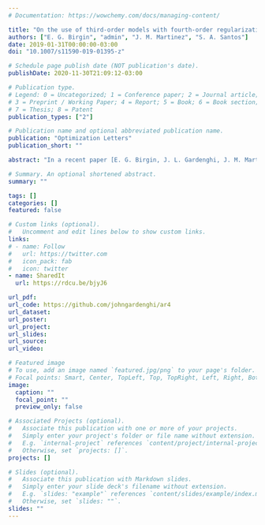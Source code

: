 ```yaml
---
# Documentation: https://wowchemy.com/docs/managing-content/

title: "On the use of third-order models with fourth-order regularization for unconstrained optimization"
authors: ["E. G. Birgin", "admin", "J. M. Martinez", "S. A. Santos"]
date: 2019-01-31T00:00:00-03:00
doi: "10.1007/s11590-019-01395-z"

# Schedule page publish date (NOT publication's date).
publishDate: 2020-11-30T21:09:12-03:00

# Publication type.
# Legend: 0 = Uncategorized; 1 = Conference paper; 2 = Journal article;
# 3 = Preprint / Working Paper; 4 = Report; 5 = Book; 6 = Book section;
# 7 = Thesis; 8 = Patent
publication_types: ["2"]

# Publication name and optional abbreviated publication name.
publication: "Optimization Letters"
publication_short: ""

abstract: "In a recent paper [E. G. Birgin, J. L. Gardenghi, J. M. Martínez, S. A. Santos, and Ph. L. Toint, Worst-case evaluation complexity for unconstrained nonlinear optimization using high-order regularized models, _Mathematical Programming_ 163(1), 359--368, 2017], it was shown that, for the smooth unconstrained optimization problem, worst-case evaluation complexity $O(\\epsilon^{-(p+1)/p})$ may be obtained by means of algorithms that employ sequential approximate minimizations of $p$-th order Taylor models plus $(p+1)$-th order regularization terms. The aforementioned result, which assumes Lipschitz continuity of the $p$-th partial derivatives, generalizes the case $p=2$, known since 2006, which has already motivated efficient implementations. The present paper addresses the issue of defining a reliable algorithm for the case $p=3$. With that purpose, we propose a specific algorithm and we show numerical experiments."

# Summary. An optional shortened abstract.
summary: ""

tags: []
categories: []
featured: false

# Custom links (optional).
#   Uncomment and edit lines below to show custom links.
links:
# - name: Follow
#   url: https://twitter.com
#   icon_pack: fab
#   icon: twitter
- name: SharedIt
  url: https://rdcu.be/bjyJ6

url_pdf:
url_code: https://github.com/johngardenghi/ar4
url_dataset:
url_poster:
url_project:
url_slides:
url_source:
url_video:

# Featured image
# To use, add an image named `featured.jpg/png` to your page's folder. 
# Focal points: Smart, Center, TopLeft, Top, TopRight, Left, Right, BottomLeft, Bottom, BottomRight.
image:
  caption: ""
  focal_point: ""
  preview_only: false

# Associated Projects (optional).
#   Associate this publication with one or more of your projects.
#   Simply enter your project's folder or file name without extension.
#   E.g. `internal-project` references `content/project/internal-project/index.md`.
#   Otherwise, set `projects: []`.
projects: []

# Slides (optional).
#   Associate this publication with Markdown slides.
#   Simply enter your slide deck's filename without extension.
#   E.g. `slides: "example"` references `content/slides/example/index.md`.
#   Otherwise, set `slides: ""`.
slides: ""
---
```

